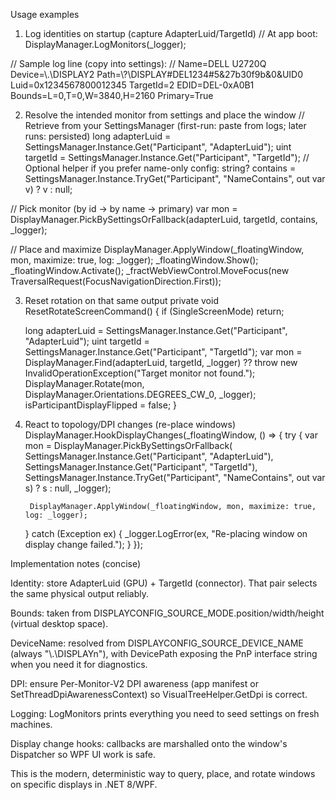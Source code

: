 Usage examples
1) Log identities on startup (capture AdapterLuid/TargetId)
// At app boot:
DisplayManager.LogMonitors(_logger);

// Sample log line (copy into settings):
// Name=DELL U2720Q Device=\\.\DISPLAY2 Path=\\?\DISPLAY#DEL1234#5&27b30f9b&0&UID0 Luid=0x1234567800012345 TargetId=2 EDID=DEL-0xA0B1 Bounds=L=0,T=0,W=3840,H=2160 Primary=True

2) Resolve the intended monitor from settings and place the window
// Retrieve from your SettingsManager (first-run: paste from logs; later runs: persisted)
long adapterLuid = SettingsManager.Instance.Get<long>("Participant", "AdapterLuid");
uint targetId    = SettingsManager.Instance.Get<uint>("Participant", "TargetId");
// Optional helper if you prefer name-only config:
string? contains = SettingsManager.Instance.TryGet<string>("Participant", "NameContains", out var v) ? v : null;

// Pick monitor (by id → by name → primary)
var mon = DisplayManager.PickBySettingsOrFallback(adapterLuid, targetId, contains, _logger);

// Place and maximize
DisplayManager.ApplyWindow(_floatingWindow, mon, maximize: true, log: _logger);
_floatingWindow.Show();
_floatingWindow.Activate();
_fractWebViewControl.MoveFocus(new TraversalRequest(FocusNavigationDirection.First));

3) Reset rotation on that same output
private void ResetRotateScreenCommand()
{
    if (SingleScreenMode) return;

    long adapterLuid = SettingsManager.Instance.Get<long>("Participant", "AdapterLuid");
    uint targetId    = SettingsManager.Instance.Get<uint>("Participant", "TargetId");
    var mon = DisplayManager.Find(adapterLuid, targetId, _logger)
             ?? throw new InvalidOperationException("Target monitor not found.");
    DisplayManager.Rotate(mon, DisplayManager.Orientations.DEGREES_CW_0, _logger);
    isParticipantDisplayFlipped = false;
}

4) React to topology/DPI changes (re-place windows)
DisplayManager.HookDisplayChanges(_floatingWindow, () =>
{
    try
    {
        var mon = DisplayManager.PickBySettingsOrFallback(
            SettingsManager.Instance.Get<long>("Participant", "AdapterLuid"),
            SettingsManager.Instance.Get<uint>("Participant", "TargetId"),
            SettingsManager.Instance.TryGet<string>("Participant", "NameContains", out var s) ? s : null,
            _logger);

        DisplayManager.ApplyWindow(_floatingWindow, mon, maximize: true, log: _logger);
    }
    catch (Exception ex)
    {
        _logger.LogError(ex, "Re-placing window on display change failed.");
    }
});

Implementation notes (concise)

Identity: store AdapterLuid (GPU) + TargetId (connector). That pair selects the same physical output reliably.

Bounds: taken from DISPLAYCONFIG_SOURCE_MODE.position/width/height (virtual desktop space).

DeviceName: resolved from DISPLAYCONFIG_SOURCE_DEVICE_NAME (always "\\.\\DISPLAYn"), with DevicePath exposing the PnP interface string when you need it for diagnostics.

DPI: ensure Per-Monitor-V2 DPI awareness (app manifest or SetThreadDpiAwarenessContext) so VisualTreeHelper.GetDpi is correct.

Logging: LogMonitors prints everything you need to seed settings on fresh machines.

Display change hooks: callbacks are marshalled onto the window's Dispatcher so WPF UI work is safe.

This is the modern, deterministic way to query, place, and rotate windows on specific displays in .NET 8/WPF.
